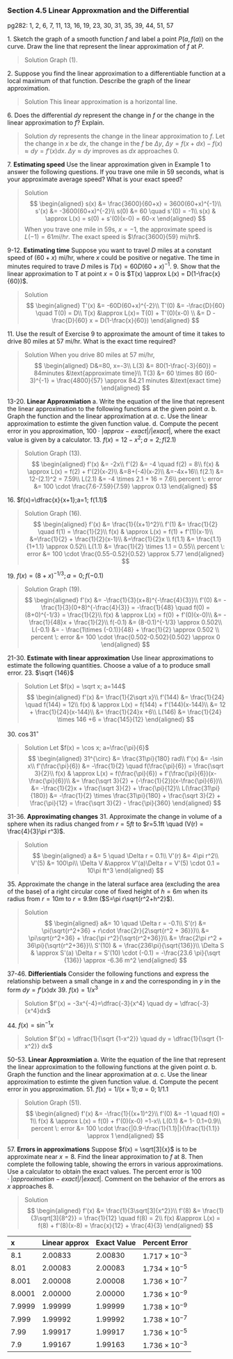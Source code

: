 ### Section 4.5 Linear Approxmation and the Differential
pg282: 1, 2, 6, 7, 11, 13, 16, 19, 23, 30, 31, 35, 39, 44, 51, 57

1\. Sketch the graph of a smooth function $f$ and label a point $P(a, f(a))$ on the curve. Draw the line that represent the linear approximation of $f$ at $P$.
>Solution
Graph (1).

2\. Suppose you find the linear approximation to a differentiable function at a local maximum of that function. Describe the graph of the linear approximation.
>Solution
This linear approximation is a horizontal line.

6\. Does the differential $dy$ represent the change in $f$ or the change in the linear approximation to $f$? Explain.
>Solution
$dy$ represents the change in the linear approximation to $f$. Let the change in $x$ be $dx$, the change in the $f$ be $\Delta y$, $\Delta y = f(x+dx) -f(x) \approx dy = f'(x)dx$. $\Delta y \approx dy$ improves as $dx$ approaches $0$.

7\. **Estimating speed** Use the linear approximation given in Example 1 to answer the following questions. If you trave one mile in $59$ seconds, what is your approximate average speed? What is your exact speed?
>Solution
$$
\begin{aligned}
s(x) &= \frac{3600}{60+x} = 3600(60+x)^{-1}\\
s'(x) &= -3600(60+x)^{-2}\\
s(0) &= 60 \quad s'(0) = -1\\
s(x) & \approx L(x) = s(0) + s'(0)(x-0) = 60-x
\end{aligned}
$$
When you trave one mile in 59s, $x = -1$, the approximate speed is $L(-1) = 61 mi/hr$. The exact speed is $\frac{3600}{59} mi/hr$.

9-12\. **Estimating time** Suppose you want to travel $D$ miles at a constant speed of $(60+x)$ mi/hr, where $x$ could be positive or negative. The time in minutes required to trave $D$ miles is $T(x) = 60D(60+x)^{-1}$.
9\. Show that the linear approximation to T at point $x=0$ is $T(x) \approx L(x) = D(1-\frac{x}{60})$.
>Solution
$$
\begin{aligned}
T'(x) &= -60D(60+x)^{-2}\\
T'(0) &= -\frac{D}{60} \quad T(0) = D\\
T(x) &\approx L(x)= T(0) + T'(0)(x-0) \\
&= D -\frac{D}{60} x = D(1-\frac{x}{60})
\end{aligned}
$$

<!-- pagebreak -->
11\. Use the result of Exercise 9 to approximate the amount of time it takes to drive $80$ miles at $57$ mi/hr. What is the exact time required?
>Solution
When you drive $80$ miles at $57$ mi/hr,
$$
\begin{aligned}
D&=80, x=-3\\
L(3) &= 80(1-\frac{-3}{60}) = 84minutes &\text{approximate time}\\
T(3) &= 60 \times 80 (60-3)^{-1} = \frac{4800}{57} \approx 84.21 minutes &\text{exact time}
\end{aligned}
$$

13-20\. **Linear Approxmiation**
a. Write the equation of the line that represent the linear approximation to the following functions at the given point $a$.
b. Graph the function and the linear approximation at $a$.
c. Use the linear approximation to estimte the given function value.
d. Compute the pecent error in you approximation, $100\cdot |approx-exact|/|exact|$, where the exact value is given by a calculator.
13\. $f(x) = 12-x^2; a=2; f(2.1)$
>Solution
Graph (13).
$$
\begin{aligned}
f'(x) &= -2x\\
f'(2) &= -4 \quad f(2) = 8\\
f(x) & \approx L(x) = f(2) + f'(2)(x-2)\\
&=8+(-4)(x-2)\\
&=-4x+16\\
f(2.1) &= 12-(2.1)^2 = 7.59\\
L(2.1) &= -4 \times 2.1 + 16 = 7.6\\
percent \: error &= 100 \cdot \frac{7.6-7.59}{7.59} \approx 0.13
\end{aligned}
$$

<!-- pagebreak -->
16\. $f(x)=\dfrac{x}{x+1};a=1; f(1.1)$
>Solution
Graph (16).
$$
\begin{aligned}
f'(x) &= \frac{1}{(x+1)^2}\\
f'(1) &= \frac{1}{2} \quad f(1) = \frac{1}{2}\\
f(x) & \approx L(x) = f(1) + f'(1)(x-1)\\
&=\frac{1}{2} + \frac{1}{2}(x-1)\\
&=\frac{1}{2}x \\
f(1.1) &= \frac{1.1}{1+1.1} \approx 0.52\\
L(1.1) &= \frac{1}{2} \times 1.1 = 0.55\\
percent \: error &= 100 \cdot \frac{0.55-0.52}{0.52} \approx 5.77
\end{aligned}
$$

19\. $f(x) = (8+x)^{-1/3};a=0;f(-0.1)$
>Solution
Graph (19).
$$
\begin{aligned}
f'(x) &= -\frac{1}{3}(x+8)^{-\frac{4}{3}}\\
f'(0) &= -\frac{1}{3}(0+8)^{-\frac{4}{3}} = -\frac{1}{48} \quad f(0) = (8+0)^{-1/3} = \frac{1}{2}\\
f(x) & \approx L(x) = f(0) + f'(0)(x-0)\\
&= - \frac{1}{48}x + \frac{1}{2}\\
f(-0.1) &= (8-0.1)^{-1/3} \approx 0.502\\
L(-0.1) &= - \frac{1\times (-0.1)}{48} + \frac{1}{2} \approx 0.502 \\
percent \: error &= 100 \cdot \frac{0.502-0.502}{0.502} \approx 0
\end{aligned}
$$

<!-- pagebreak -->
21-30\. **Estimate with linear approximation** Use linear approximations to estimate the following quantities. Choose a value of a to produce small error.
23\. $\sqrt {146}$
>Solution
Let $f(x) = \sqrt x; a=144$
$$
\begin{aligned}
f'(x) &= \frac{1}{2\sqrt x}\\
f'(144) &= \frac{1}{24} \quad f(144) = 12\\
f(x) & \approx L(x) = f(144) + f'(144)(x-144)\\
&= 12 + \frac{1}{24}(x-144)\\
&= \frac{1}{24}x +6\\
L(146) &= \frac{1}{24} \times 146 +6 = \frac{145}{12}
\end{aligned}
$$

30\. $\cos 31^{\circ}$
>Solution
Let $f(x) = \cos x; a=\frac{\pi}{6}$
$$
\begin{aligned}
31^{\circ} &= \frac{31\pi}{180} rad\\
f'(x) &= -\sin x\\
f'(\frac{\pi}{6}) &= -\frac{1}{2} \quad f(\frac{\pi}{6}) = \frac{\sqrt 3}{2}\\
f(x) & \approx L(x) = f(\frac{\pi}{6}) + f'(\frac{\pi}{6})(x-\frac{\pi}{6})\\
&= \frac{\sqrt 3}{2} + (-\frac{1}{2})(x-\frac{\pi}{6})\\
&= -\frac{1}{2}x + \frac{\sqrt 3}{2} + \frac{\pi}{12}\\
L(\frac{31\pi}{180}) &= -\frac{1}{2} \times \frac{31\pi}{180} + \frac{\sqrt 3}{2} + \frac{\pi}{12} = \frac{\sqrt 3}{2} - \frac{\pi}{360}
\end{aligned}
$$

<!-- pagebreak -->
31-36\. **Approximating changes**
31\. Approximate the change in volume of a sphere when its radius changed from $r=5ft$ to $r=5.1ft \quad (V(r) = \frac{4}{3}\pi r^3)$.
>Solution
$$
\begin{aligned}
a &= 5 \quad \Delta r = 0.1\\
V'(r) &= 4\pi r^2\\
V'(5) &= 100\pi\\
\Delta V &\approx V'(a)\Delta r = V'(5) \cdot 0.1 = 10\pi ft^3
\end{aligned}
$$

35\. Approximate the change in the lateral surface area (excluding the area of the base) of a right circular cone of fixed height of $h=6m$ when its radius from $r=10m$ to $r=9.9m$ ($S=\pi r\sqrt{r^2+h^2}$).
>Solution
$$
\begin{aligned}
a&= 10 \quad \Delta r = -0.1\\
S'(r) &= \pi(\sqrt{r^2+36} + r\cdot \frac{2r}{2\sqrt{r^2 + 36}})\\
&= \pi\sqrt{r^2+36} + \frac{\pi r^2}{\sqrt{r^2+36}}\\
&= \frac{2\pi r^2 + 36\pi}{\sqrt{r^2+36}}\\
S'(10) & = \frac{236\pi}{\sqrt{136}}\\
\Delta S & \approx S'(a) \Delta r = S'(10) \cdot (-0.1) = -\frac{23.6 \pi}{\sqrt {136}} \approx -6.36 m^2
\end{aligned}
$$

37-46\. **Differientials** Consider the following functions and express the relationship between a small change in $x$ and the corresponding in $y$ in the form $dy=f'(x)dx$
39\. $f(x) = 1/x^3$
>Solution
$f'(x) = -3x^{-4}=\dfrac{-3}{x^4} \quad dy = \dfrac{-3}{x^4}dx$

44\. $f(x) = \sin^{-1} x$
>Solution
$f'(x) = \dfrac{1}{\sqrt {1-x^2}} \quad dy = \dfrac{1}{\sqrt {1-x^2}} dx$


50-53\. **Linear Approxmiation**
a. Write the equation of the line that represent the linear approximation to the following functions at the given point $a$.
b. Graph the function and the linear approximation at $a$.
c. Use the linear approximation to estimte the given function value.
d. Compute the pecent error in you approximation.
51\. $f(x)=1/(x+1); a=0; 1/1.1$
>Solution
Graph (51).
$$
\begin{aligned}
f'(x) &= -\frac{1}{(x+1)^2}\\
f'(0) &= -1 \quad f(0) = 1\\
f(x) & \approx L(x) = f(0) + f'(0)(x-0) =1-x\\
L(0.1) &= 1- 0.1=0.9\\
percent \: error &= 100 \cdot \frac{|0.9-\frac{1}{1.1}|}{\frac{1}{1.1}} \approx 1
\end{aligned}
$$

57\. **Errors in approximations** Suppose $f(x) = \sqrt[3]{x}$ is to be approximate near $x=8$. Find the linear approximation to $f$ at 8. Then complete the following table, showing the errors in various approximations. Use a calculator to obtain the exact values. The percent error is $100 \cdot |approximation-exact|/|exact|$. Comment on the behavior of the errors as $x$ approaches $8$.
>Solution
$$
\begin{aligned}
f'(x) &= \frac{1}{3\sqrt[3]{x^2}}\\
f'(8) &= \frac{1}{3\sqrt[3]{8^2}} = \frac{1}{12} \quad f(8) = 2\\
f(x) &\approx L(x) = f(8) + f'(8)(x-8) = \frac{x}{12} + \frac{4}{3}
\end{aligned}
$$

| x   | Linear approx | Exact Value | Percent Error |
|:----|---------------|------------ |---------------|
|8.1    | 2.00833 |2.00830 | $1.717 \times 10^{-3}$ |
|8.01   | 2.00083 |2.00083 | $1.734 \times 10^{-5}$ |
|8.001  | 2.00008 |2.00008 | $1.736 \times 10^{-7}$ |
|8.0001 | 2.00000 |2.00000 | $1.736 \times 10^{-9}$ |
|7.9999 | 1.99999 |1.99999 | $1.738 \times 10^{-9}$ |
|7.999  | 1.99992 |1.99992 | $1.738 \times 10^{-7}$ |
|7.99   | 1.99917 |1.99917 | $1.736 \times 10^{-5}$ |
|7.9    | 1.99167 |1.99163 | $1.736 \times 10^{-3}$ |
